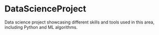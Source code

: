 # DataScienceProject
Data science project showcasing different skills and tools used in this area, including Python and ML algorithms.
